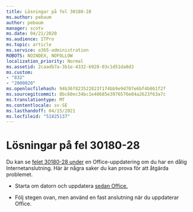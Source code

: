 ```yaml
---
title: Lösningar på fel 30180-28
ms.author: pebaum
author: pebaum
manager: scotv
ms.date: 04/21/2020
ms.audience: ITPro
ms.topic: article
ms.service: o365-administration
ROBOTS: NOINDEX, NOFOLLOW
localization_priority: Normal
ms.assetid: 2caadb7a-3b1e-4332-b928-03c1d51da8d3
ms.custom:
- "832"
- "2000020"
ms.openlocfilehash: 94b36f823522823f1f4bb9e9d707e6bf4b861f2f
ms.sourcegitcommit: 8bc60ec34bc1e40685e3976576e04a2623f63a7c
ms.translationtype: MT
ms.contentlocale: sv-SE
ms.lasthandoff: 04/15/2021
ms.locfileid: "51825137"
---
```

# <a name="solutions-for-error-30180-28"></a>Lösningar på fel 30180-28

Du kan se [felet 30180-28 under](https://support.office.com/article/47ae453b-677c-412f-9a21-6766555ff4de?wt.mc_id=Alchemy_ClientDIA) en Office-uppdatering om du har en dålig Internetanslutning. Här är några saker du kan prova för att åtgärda problemet.
  
- Starta om datorn och uppdatera [sedan Office.](https://support.office.com/article/2ab296f3-7f03-43a2-8e50-46de917611c5?wt.mc_id=Alchemy_ClientDIA)

- Följ stegen ovan, men använd en fast anslutning när du uppdaterar Office.
